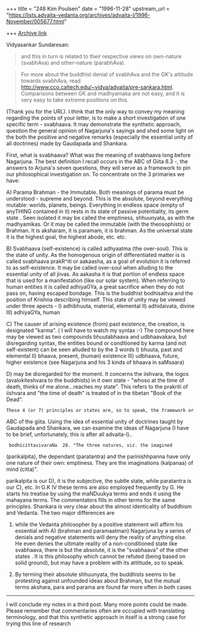 +++
title = "248 Kim Poulsen"
date = "1996-11-28"
upstream_url = "https://lists.advaita-vedanta.org/archives/advaita-l/1996-November/005677.html"

+++
[Archive link](https://lists.advaita-vedanta.org/archives/advaita-l/1996-November/005677.html)

Vidyasankar Sundaresan:
>and this in turn is
>related to their respective views on own-nature (svabhAva) and
>other-nature (parabhAva).

>For more about the buddhist denial of svabhAva and the GK's attitude
>towards svabhAva, read
>http://www.cco.caltech.edu/~vidya/advaita/pre-sankara.html. Comparisons
>between GK and madhyamaka are not easy, and it is very easy to take
>extreme positions on this.

   (Thank you for the URL). I think that the only way to convey my meaning
regarding the points of your letter, is to make a short investigation of
one
specific term - svabhaava. It may demonstrate the synthetic approach,
question the general opinion of Nagarjuna's sayings and shed some light
on the both the positive and negative remarks (especially the essential
unity of all doctrines) made by Gaudapada and
Shankara.

   First, what is svabhaava? What was the meaning of svabhaava long before
Nagarjuna. The best definition I recall occurs in the ABC of Giita 8.3 -,
the
answers to Arjuna's seven questions, they will serve as a framework
to pin our philosophical investigation on. To concentrate on the 3
primaries
we have:

A)      Parama Brahman - the Immutable. Both meanings of parama must be
understood - supreme and beyond. This is the absolute, beyond everything
mutable: worlds, planets, beings. Everything in endless space (empty of
anyTHING contained in it) rests in its state of passive potentiality, its
germ
state . Seen isolated it may be called the emptiness, shhuunyata, as with
the
madhyamikas. Or it may be called the immutable (with the theosophists) or
Brahman. It is aksharam, it is paramam, it is brahman. As the universal
state
it is the highest goal, the highest abode, etc. etc.

B)    Svabhaava (self-existence) is called adhyaatma (the over-soul). This
is the
state of unity. As the homogenous origin of differentiated matter is is
called
svabhaava prakR^iti or aakaasha, as a goal of evolution it is referred to
as
self-existence. It may be called over-soul when alluding to the essential
unity
of all jiivas. As aakasha it is that portion of endless space that is used
for
a manifestation (like our solar system).
   When referring to human entities it is called adhiyaGYa, a great
sacrifice
when they do not pass on, having escaped bondage. This is the buddhist
bodhisattva
and the position of Krishna describing himself.
This state of unity may be viewed under three apects -
I) adhibhuuta, material, elemental
II) adhidaivata, divine
III) adhiyaGYa, human

C) The causer of arising existence (from) past existence, the creation, is
designated
"karma".
  ( I will have to watch my syntax :-) The compound here may be viewed as
two
compounds bhuutabhaava and udbhaavakara, but disregarding syntax, the
entities
bound or conditioned by karma (and not self-existent) can be seen alluded
to by the 3
words
I) bhuuta, past and elemental
II) bhaava, present, (human) existence
III) udbhaava, future, higher existence
(see Nagarjuna and his 3 kinds of bhaava in saMsaara)

D) may be disregarded for the moment. It concerns the iishvara, the logos
(avalokiteshvara to the buddhists) in it own state - "whoso at the time of
death,
thinks of me alone...reaches my state". This refers to the prakriti of
iishvara and
"the time of death" is treated of in the tibetan "Book of the Dead".

    These 4 (or 7) principles or states are, so to speak, the framework or
ABC
of the giita. Using the idea of essential unity of doctrines taught by
Gaudapada
and Shankara, we can examine the ideas of Nagarjuna (I have to be brief,
unfortunately, this is after all advaita-l)..

     bodhicittavivaraNa  28. "The three natures, viz. the imagined
(parikalpita),
the dependant (paratantra) and the parinishhpanna have only one
nature of their own: emptiness. They are the imaginations (kalpanaa) of
mind (citta)".

   parikalpita is our D), it is the subjective, the subtle state, while
paratantra
is our C), etc. In G.K IV these terms are also employed frequently by G.
He starts his treatise by using the maNDuukya terms and ends it using the
mahayana terms. The commentators fills in other terms for the same
principles. Shankara is very clear about the almost identicality of
buddhism
and Vedanta.
   The two major differences are

1) while the Vedanta philosopher by a positive statement will affirm his
essential
with A) (brahman and paramaatman) Nagarjuna by a series of denials and
negative statements will deny the reality of anything else. He even denies
the
ultimate reality of a non-conditioned state like svabhaava, there is but
the
absolute, it is the "svabhaava" of the other states .
  It is this philosophy which cannot be refuted (being based on solid
ground),
but may have a problem with its attittude, so to speak.

2) By terming their absolute shhuunyata, the buddhists seems to be
protesting
against unfounded ideas about Brahman, but the mutual terms akshara, para
and
parama are found far more often in both cases

------------------------------------------------
I will conclude my notes in a third post. Many more points could be made.
Please remember that commentaries often are occupied with translating
terminology, and that this synthetic approach in itself is a strong case
for trying this line of research

